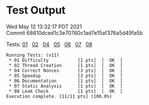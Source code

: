 # Test Output

Wed May 12 13:32:17 PDT 2021  
Commit 68610dced1c3e70760c1ad7e15af376a5d49fa5b  

Tests: [01](./outputs/01.md) &nbsp;
[02](./outputs/02.md) &nbsp;
[04](./outputs/04.md) &nbsp;
[05](./outputs/05.md) &nbsp;
[06](./outputs/06.md) &nbsp;
[07](./outputs/07.md) &nbsp;
[08](./outputs/08.md) &nbsp;

```
Running Tests: (v11)
 * 01 Difficulty           [1 pts]  [  OK  ]
 * 02 Thread Creation      [1 pts]  [  OK  ]
 * 04 Correct Nonces       [3 pts]  [  OK  ]
 * 05 Speedup              [3 pts]  [  OK  ]
 * 06 Documentation        [1 pts]  [  OK  ]
 * 07 Static Analysis      [1 pts]  [  OK  ]
 * 08 Leak Check           [1 pts]  [  OK  ]
Execution complete. [11/11 pts] (100.0%)

```
